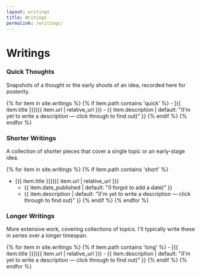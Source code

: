 ```yaml
---
layout: writings
title: Writings
permalink: /writings/
---
```


# Writings

### Quick Thoughts
Snapshots of a thought or the early shoots of an idea, recorded here for posterity. 

{% for item in site.writings %}
  {% if item.path contains 'quick' %}
    - [{{ item.title }}]({{ item.url | relative_url }}) - {{ item.description | default: "(I'm yet to write a description — click through to find out)" }}
  {% endif %}
{% endfor %}

### Shorter Writings
A collection of shorter pieces that cover a single topic or an early-stage idea. 

{% for item in site.writings %}
{% if item.path contains 'short' %}
  - [{{ item.title }}]({{ item.url | relative_url }})
    - {{ item.date_published | default: "(I forgot to add a date)" }}
    - {{ item.description | default: "(I'm yet to write a description — click through to find out)" }}
{% endif %}
{% endfor %}

### Longer Writings
More extensive work, covering collections of topics. I'll typically write these in series over a longer timespan. 

{% for item in site.writings %}
  {% if item.path contains 'long' %}
    - [{{ item.title }}]({{ item.url | relative_url }}) - {{ item.description | default: "(I'm yet to write a description — click through to find out)" }}
  {% endif %}
{% endfor %}